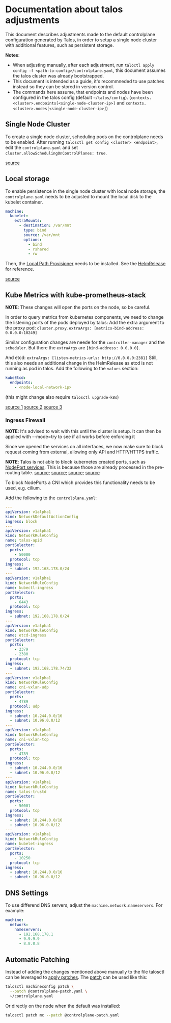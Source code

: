 # Documentation about talos adjustments

This document describes adjustments made to the default controlplane
configuration generated by Talos, in order to setup a single node cluster
with additional features, such as persistent storage.

**Notes**:

- When adjusting manually, after each adjustment, run
  `taloctl apply config -f <path-to-config>/controlplane.yaml`,
  this document assumes the talos cluster was already bootstrapped.
- This document is intended as a guide, it's recommneded to use patches instead
  so they can be stored in version control.
- The commands here assume, that endpoints and nodes have been configured in
  the talos config (default `~/talos/config`).
  (`contexts.<cluster>.endpoints[<single-node-cluster-ip>]`
  and `contexts.<cluster>.nodes[<single-node-cluster-ip>]`)

## Single Node Cluster

To create a single node cluster, scheduling pods on the controlplane needs
to be enabled. After running `talosctl get config <cluster> <endpoint>`, edit the
`controlplane.yaml` and set `cluster.allowSchedulingOnControlPlanes: true`.

[source](https://www.talos.dev/v1.9/talos-guides/howto/workers-on-controlplane/)

## Local storage

To enable persistence in the single node cluster with local node storage, the
`controlplane.yaml` needs to be adjusted to mount the local disk to the kubelet
container.

```yaml
machine:
  kubelet:
    extraMounts:
      - destination: /var/mnt
        type: bind
        source: /var/mnt
        options:
          - bind
          - rshared
          - rw
```

Then, the [Local Path Provisioner](https://github.com/rancher/local-path-provisioner)
needs to be installed.
See the [HelmRelease](/infrastructure/storage/local-path-provisioner.yaml) for
reference.

[source](https://www.talos.dev/v1.8/kubernetes-guides/configuration/local-storage/)

## Kube Metrics with kube-prometheus-stack

**NOTE**: These changes will open the ports on the node, so be careful.

In order to query metrics from kubernetes components, we need to change the
listening ports of the pods deployed by talos:
Add the extra argument to the proxy pod:
`cluster.proxy.extraArgs: [metrics-bind-address: 0.0.0.0:10249]`

Similar configuration changes are neede for the `controller-manager` and the
`scheduler`. But there the `extraArgs` are `[bind-address: 0.0.0.0]`.

And etcd: `extraArgs: [listen-metrics-urls: http://0.0.0.0:2381]`
Still, this also needs an additional change in the HelmRelease as etcd is not
running as pod in talos. Add the following to the `values` section:

```yaml
kubeEtcd:
  endpoints:
    - <node-local-network-ip>
```

(this might change also require `talosctl upgrade-k8s`)

[source 1](https://github.com/siderolabs/talos/discussions/7799)
[source 2](https://github.com/prometheus-operator/kube-prometheus/issues/718)
[source 3](https://github.com/siderolabs/talos/discussions/7214)

### Ingress Firewall

**NOTE**: It's advised to wait with this until the cluster is setup. It can then
be applied with --mode=try to see if all works before enforcing it

Since we opened the services on all interfaces, we now make sure to block
request coming from external, allowing only API and HTTP/HTTPS traffic.

**NOTE**: Talos is not able to block kubernetes created ports, such as
[NodePort services](https://kubernetes.io/docs/concepts/services-networking/service/#type-nodeport).
This is because those are already processed in the pre-routing table.
[source](https://ronaknathani.com/blog/2020/07/kubernetes-nodeport-and-iptables-rules/);
[source](https://learnk8s.io/kubernetes-services-and-load-balancing#kube-proxy-and-iptables-rules);
[source](https://stackoverflow.com/questions/62923633/use-iptables-to-block-all-kubernetes-nodeport-communication-from-outside-of-clus);
[source](https://routemyip.com/posts/k8s/networking/nodeport-iptable-under-the-hood/)

To block NodePorts a CNI which provides this functionality needs to be used, e.g. cilium.

Add the following to the `controlplane.yaml`:

```yaml
---
apiVersion: v1alpha1
kind: NetworkDefaultActionConfig
ingress: block
---
apiVersion: v1alpha1
kind: NetworkRuleConfig
name: talos-apid
portSelector:
  ports:
    - 50000
  protocol: tcp
ingress:
  - subnet: 192.168.178.0/24
---
apiVersion: v1alpha1
kind: NetworkRuleConfig
name: kubectl-ingress
portSelector:
  ports:
    - 6443
  protocol: tcp
ingress:
  - subnet: 192.168.178.0/24
---
apiVersion: v1alpha1
kind: NetworkRuleConfig
name: etcd-ingress
portSelector:
  ports:
    - 2379
    - 2380
  protocol: tcp
ingress:
  - subnet: 192.168.178.74/32
---
apiVersion: v1alpha1
kind: NetworkRuleConfig
name: cni-vxlan-udp
portSelector:
  ports:
    - 4789
  protocol: udp
ingress:
  - subnet: 10.244.0.0/16
  - subnet: 10.96.0.0/12
---
apiVersion: v1alpha1
kind: NetworkRuleConfig
name: cni-vxlan-tcp
portSelector:
  ports:
    - 4789
  protocol: tcp
ingress:
  - subnet: 10.244.0.0/16
  - subnet: 10.96.0.0/12
---
apiVersion: v1alpha1
kind: NetworkRuleConfig
name: talos-trustd
portSelector:
  ports:
    - 50001
  protocol: tcp
ingress:
  - subnet: 10.244.0.0/16
  - subnet: 10.96.0.0/12
---
apiVersion: v1alpha1
kind: NetworkRuleConfig
name: kubelet-ingress
portSelector:
  ports:
    - 10250
  protocol: tcp
ingress:
  - subnet: 10.244.0.0/16
  - subnet: 10.96.0.0/12
```

## DNS Settings

To use differend DNS servers, adjust the `machine.network.nameservers`. For example:

```yaml
machine:
  network:
    nameservers:
      - 192.168.178.1
      - 9.9.9.9
      - 8.8.8.8
```

## Automatic Patching

Instead of adding the changes mentioned above manually to the file
talosctl can be leveraged to
[apply patches](https://www.talos.dev/v1.5/talos-guides/configuration/patching/).
The [patch](./controlplane-patch.yaml) can be used like this:

```bash
talosctl machineconfig patch \
  --patch @controlplane-patch.yaml \
  ~/controlplane.yaml
```

Or directly on the node when the default was installed:

```bash
talosctl patch mc --patch @controlplane-patch.yaml
```
